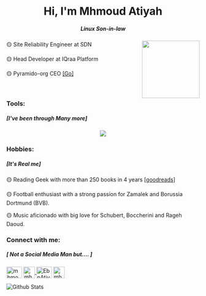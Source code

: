 <h1 align="center">Hi, I'm Mhmoud Atiyah</h1>
<h5 align="center">Linux Son-in-law</h5>
<img src="https://media1.giphy.com/media/v1.Y2lkPTc5MGI3NjExNTZkMHFieGRuamczd2MweHlpZ2c5cWcwZ3ZqNzJxOXRyNDRvbTVkdCZlcD12MV9pbnRlcm5hbF9naWZfYnlfaWQmY3Q9Zw/YbXLZ6dymH758xSEbM/giphy.webp" width=150px align="right"/>
  
<p>🟡 Site Reliability Engineer at SDN </p>
<p>🟡 Head Developer at IQraa Platform </p>
<p>🟡 Pyramido-org CEO <a href="https://github.com/pyramido-org" target="_blank">[Go]</a></p>
<br>
<h3>Tools:<h5>[I've been through Many more]</h5></h3>
<p align="center">
  <a href="https://www.linkedin.com/in/mhmoudatiyah/" target="_blank">
    <img src="https://skillicons.dev/icons?i=linux,ubuntu,debian,kali,bash,bsd,windows,powershell,c,cpp,cmake,gtk,regex,arduino,py,html,css,bootstrap,js,nodejs,npm,ts,jquery,react,electron,express,mysql,postgres,sqlite,cassandra,aws,azure,jenkins,ansible,docker,nginx,git,gitlab,md,elasticsearch,postman,devto,clion,visualstudio,vscode,eclipse,linkedin,stackoverflow,gmail,obsidian,ps" />
  </a>
</p>
<h3>Hobbies:<h5>[It's Real me]</h5></h3>
<p align="left">🟡 Reading Geek with more than 250 books in 4 years [<a href="https://www.goodreads.com/review/list/77745868-mhmoud-atiyah" target="_blank">goodreads</a>]</p>
<p align="left">🟡 Football enthusiast with a strong passion for Zamalek and Borussia Dortmund (BVB).</p>
<p align="left">🟡 Music aficionado with big love for Schubert, Boccherini and Rageh Daoud.</p>


<h3 align="left">Connect with me:<h5>[ Not a Social Media Man but.... ]</h5></h3>
<p align="left">
 <a href="https://www.linkedin.com/in/mhmoudatiyah/" target="_blank"><img align="center" src="https://raw.githubusercontent.com/rahuldkjain/github-profile-readme-generator/master/src/images/icons/Social/linked-in-alt.svg" alt="mhmoudatiyah" height="30" width="40" /></a>
<a href="mailto:mahmoudaboattia1999@gmail.com" target="_blank">
  <img align="center"  src="https://upload.wikimedia.org/wikipedia/commons/thumb/7/7e/Gmail_icon_%282020%29.svg/1200px-Gmail_icon_%282020%29.svg.png" alt="mhmoudatiyah" height="30" width="30" />
</a>
 <a href="https://twitter.com/EbnAtiyah" target="_blank"><img align="center" src="https://raw.githubusercontent.com/rahuldkjain/github-profile-readme-generator/master/src/images/icons/Social/twitter.svg" alt="EbnAtiyah" height="30" width="40" /></a>
 <a href="https://wa.me/+20114764334" target="_blank">
  <img align="center"  src="https://raw.githubusercontent.com/rahuldkjain/github-profile-readme-generator/master/src/images/icons/Social/whatsapp.svg" alt="mhmoudatiyah" height="30" width="30" />
</a>

</p>

  
  ![Github Stats](https://github-readme-stats.vercel.app/api?username=Mhmoud-Atiyah&bg_color=30,e96443,904e95&title_color=fff&text_color=fff)
